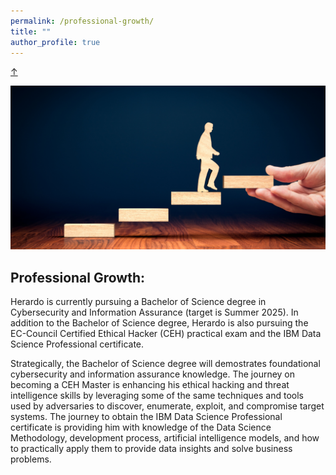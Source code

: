 ```yaml
---
permalink: /professional-growth/
title: ""
author_profile: true
---
```

<!-- Back-to-Top -->
<a class="top-link hide" href="#">↑</a>
<a name="top"></a>

<p align="center">
  <img src="/images/development.png">  
</p>

## Professional Growth:
Herardo is currently pursuing a Bachelor of Science degree in Cybersecurity and Information Assurance (target is Summer 2025). In addition to the Bachelor of Science degree, Herardo is also pursuing the EC-Council Certified Ethical Hacker (CEH) practical exam and the IBM Data Science Professional certificate.

Strategically, the Bachelor of Science degree will demostrates foundational cybersecurity and information assurance knowledge. The journey on becoming a CEH Master is enhancing his ethical hacking and threat intelligence skills by leveraging some of the same techniques and tools used by adversaries to discover, enumerate, exploit, and compromise target systems. The journey to obtain the IBM Data Science Professional certificate is providing him with knowledge of the Data Science Methodology, development process, artificial intelligence models, and how to practically apply them to provide data insights and solve business problems.  
